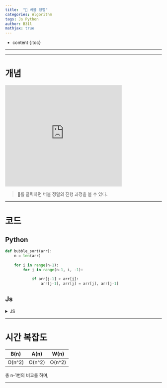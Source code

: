 ```yaml
---
title:  "🍺 버블 정렬"
categories: Algorithm
tags: Js Python
author: B31l
mathjax: true
---
```




* content
{:toc}




___









___

# 개념

<iframe width="375px" height="325px" src="https://b31l.github.io/bubble/" frameborder="0"></iframe>

> 🍺를 클릭하면 버블 정렬의 진행 과정을 볼 수 있다.



---

# 코드



## Python

```python
def bubble_sort(arr):
    n = len(arr)
    
    for i in range(n-1):
        for j in range(n-1, i, -1):
            
            if arr[j-1] > arr[j]:
                arr[j-1], arr[j] = arr[j], arr[j-1]
```

## Js

<details>
<summary>JS</summary>
<div markdown="1">

```js
function bubble_sort(arr) {
    const n = arr.length;
    
    for (let i=0; i<n-1; i++){
        for (let j=n-1; j>i; j--) {
            
            if (arr[j-1] > arr[j]) {
                [arr[j-1], arr[j]] = [arr[j], arr[j-1]];
            }
        }
    }
}
```

</div>
</details>

---

# 시간 복잡도

|  B(n)  |  A(n)  |  W(n)  |
| :----: | :----: | :----: |
| O(n^2) | O(n^2) | O(n^2) |

총 n-1번의 비교를 하며, 

---

